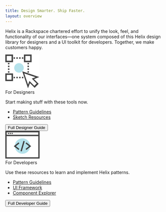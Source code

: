 ```yaml
---
title: Design Smarter. Ship Faster.
layout: overview
---
```


Helix is a Rackspace chartered effort to unify the look, feel, and
functionality of our interfaces&mdash;one system composed of this Helix design
library for designers and a UI toolkit for developers. Together, we make
customers happy.

<div class="hxRow">
  <div class="hxCol-md-2 hxCol-sm-0 hxCol-xs-0"></div>
  <div class="hxCol-md-8 hxCol-sm-12 hxCol-xs-12">
    <div class="hxRow">
      <div class="hxCol-xl-2 hxCol-md-4 hxCol-sm-6 hxCol-xs-6 hxOffset-xl-4 hxOffset-md-2">
        <div class="card">
          <div class="icon"><img src="assets/images/For_Designers_Icon.svg" alt="designer UX icon"/></div>
          <span class="card-heading">For Designers</span>
          <p>Start making stuff with these tools now.</p>
          <ul>
            <li><a href="http://helix.rax.io/">Pattern Guidelines</a></li>
            <li><a href="https://github.com/rackerlabs/helix">Sketch Resources</a></li>
          </ul>
          <div class="card-bottom">
            <div class="card-button">
              <button class="hxBtn hxBtn--primary">Full Designer Guide</button>
            </div>
          </div>
        </div>
      </div>
      <div class="hxCol-md-4 hxCol-sm-6 hxCol-xs-6">
        <div class="card">
          <div class="icon"><img src="assets/images/For_Developers_Icon.svg" alt="developer code icon"/></div>
          <span class="card-heading">For Developers</span>
          <p>Use these resources to learn and implement Helix patterns.</p>
          <ul>
            <li><a href="#">Pattern Guidelines</a></li>
            <li><a href="#">UI Framework</a></li>
            <li><a href="#">Component Explorer</a></li>
          </ul>
          <div class="card-bottom">
            <div class="card-button">
              <button class="hxBtn hxBtn--primary">Full Developer Guide</button>
            </div>
          </div>
        </div>
      </div>
    </div>
  </div>
  <div class="hxCol-md-2 hxCol-sm-0 hxCol-xs-0"></div>
</div>
